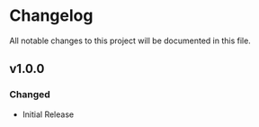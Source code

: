 # Changelog

All notable changes to this project will be documented in this file.

## v1.0.0

### Changed

- Initial Release
